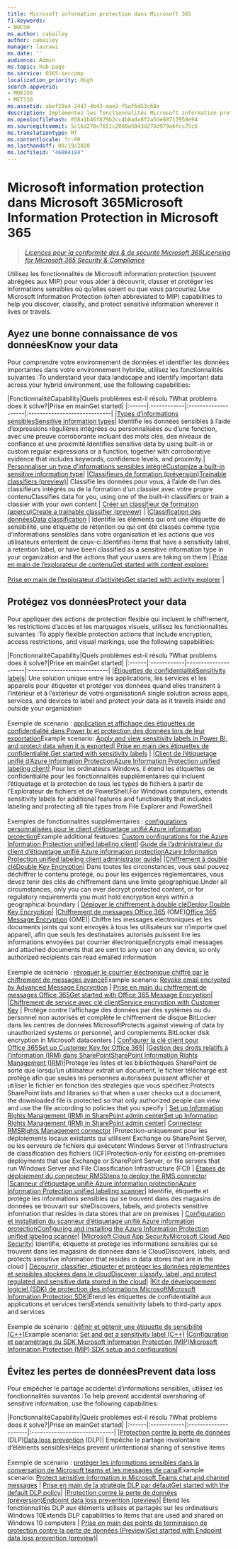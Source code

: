 ```yaml
---
title: Microsoft information protection dans Microsoft 365
f1.keywords:
- NOCSH
ms.author: cabailey
author: cabailey
manager: laurawi
ms.date: ''
audience: Admin
ms.topic: hub-page
ms.service: O365-seccomp
localization_priority: High
search.appverid:
- MOE150
- MET150
ms.assetid: a6ef28a4-2447-4b43-aae2-f5af6d53c68e
description: Implémentez les fonctionnalités Microsoft information protection (MIP) dans Microsoft 365 pour vous aider à découvrir, classer et protéger les informations sensibles où qu’elles soient ou que vous parcouriez.
ms.openlocfilehash: 058a1b46f879b2cc4b8ada8f2a5de88717958e94
ms.sourcegitcommit: 5c16d270c7651c2080a5043d273d979a6fcc75c6
ms.translationtype: MT
ms.contentlocale: fr-FR
ms.lasthandoff: 08/19/2020
ms.locfileid: "46804184"
---
```

# <a name="microsoft-information-protection-in-microsoft-365"></a><span data-ttu-id="87b40-103">Microsoft information protection dans Microsoft 365</span><span class="sxs-lookup"><span data-stu-id="87b40-103">Microsoft Information Protection in Microsoft 365</span></span>

><span data-ttu-id="87b40-104">*[Licences pour la conformité des & de sécurité Microsoft 365](https://docs.microsoft.com/office365/servicedescriptions/microsoft-365-service-descriptions/microsoft-365-tenantlevel-services-licensing-guidance/microsoft-365-security-compliance-licensing-guidance)*</span><span class="sxs-lookup"><span data-stu-id="87b40-104">*[Licensing for Microsoft 365 Security & Compliance](https://docs.microsoft.com/office365/servicedescriptions/microsoft-365-service-descriptions/microsoft-365-tenantlevel-services-licensing-guidance/microsoft-365-security-compliance-licensing-guidance)*</span></span>

<span data-ttu-id="87b40-105">Utilisez les fonctionnalités de Microsoft information protection (souvent abrégées aux MIP) pour vous aider à découvrir, classer et protéger les informations sensibles où qu’elles soient ou que vous parcouriez.</span><span class="sxs-lookup"><span data-stu-id="87b40-105">Use Microsoft Information Protection (often abbreviated to MIP) capabilities to help you discover, classify, and protect sensitive information wherever it lives or travels.</span></span>

## <a name="know-your-data"></a><span data-ttu-id="87b40-106">Ayez une bonne connaissance de vos données</span><span class="sxs-lookup"><span data-stu-id="87b40-106">Know your data</span></span>

<span data-ttu-id="87b40-107">Pour comprendre votre environnement de données et identifier les données importantes dans votre environnement hybride, utilisez les fonctionnalités suivantes :</span><span class="sxs-lookup"><span data-stu-id="87b40-107">To understand your data landscape and identify important data across your hybrid environment, use the following capabilities:</span></span>
 
|<span data-ttu-id="87b40-108">Fonctionnalité</span><span class="sxs-lookup"><span data-stu-id="87b40-108">Capability</span></span>|<span data-ttu-id="87b40-109">Quels problèmes est-il résolu ?</span><span class="sxs-lookup"><span data-stu-id="87b40-109">What problems does it solve?</span></span>|<span data-ttu-id="87b40-110">Prise en main</span><span class="sxs-lookup"><span data-stu-id="87b40-110">Get started</span></span>|
|:------|:------------|:--------------------|:-----------------------------|
|[<span data-ttu-id="87b40-111">Types d’informations sensibles</span><span class="sxs-lookup"><span data-stu-id="87b40-111">Sensitive information types</span></span>](sensitive-information-type-entity-definitions.md)| <span data-ttu-id="87b40-112">Identifie les données sensibles à l’aide d’expressions régulières intégrées ou personnalisées ou d’une fonction, avec une preuve corroborante incluant des mots clés, des niveaux de confiance et une proximité.</span><span class="sxs-lookup"><span data-stu-id="87b40-112">Identifies sensitive data by using built-in or custom regular expressions or a function, together with corroborative evidence that includes keywords, confidence levels, and proximity.</span></span>| [<span data-ttu-id="87b40-113">Personnaliser un type d’informations sensibles intégré</span><span class="sxs-lookup"><span data-stu-id="87b40-113">Customize a built-in sensitive information type</span></span>](customize-a-built-in-sensitive-information-type.md)|
|[<span data-ttu-id="87b40-114">Classifieurs de formation (préversion)</span><span class="sxs-lookup"><span data-stu-id="87b40-114">Trainable classifiers (preview)</span></span>](classifier-getting-started-with.md)| <span data-ttu-id="87b40-115">Classifie les données pour vous, à l’aide de l’un des classifieurs intégrés ou de la formation d’un classier avec votre propre contenu</span><span class="sxs-lookup"><span data-stu-id="87b40-115">Classifies data for you, using one of the built-in classifiers or train a classier with your own content</span></span> | [<span data-ttu-id="87b40-116">Créer un classifieur de formation (aperçu)</span><span class="sxs-lookup"><span data-stu-id="87b40-116">Create a trainable classifier (preview)</span></span>](classifier-creating-a-trainable-classifier.md) |
|[<span data-ttu-id="87b40-117">Classification des données</span><span class="sxs-lookup"><span data-stu-id="87b40-117">Data classification</span></span>](data-classification-overview.md) | <span data-ttu-id="87b40-118">Identifie les éléments qui ont une étiquette de sensibilité, une étiquette de rétention ou qui ont été classés comme type d’informations sensibles dans votre organisation et les actions que vos utilisateurs ententent de ceux-ci.</span><span class="sxs-lookup"><span data-stu-id="87b40-118">Identifies items that have a sensitivity label, a retention label, or have been classified as a sensitive information type in your organization and the actions that your users are taking on them</span></span>  | [<span data-ttu-id="87b40-119">Prise en main de l’explorateur de contenu</span><span class="sxs-lookup"><span data-stu-id="87b40-119">Get started with content explorer</span></span>](data-classification-content-explorer.md)<br /><br /> [<span data-ttu-id="87b40-120">Prise en main de l’explorateur d’activités</span><span class="sxs-lookup"><span data-stu-id="87b40-120">Get started with activity explorer</span></span>](data-classification-activity-explorer.md) |

## <a name="protect-your-data"></a><span data-ttu-id="87b40-121">Protégez vos données</span><span class="sxs-lookup"><span data-stu-id="87b40-121">Protect your data</span></span>

<span data-ttu-id="87b40-122">Pour appliquer des actions de protection flexible qui incluent le chiffrement, les restrictions d’accès et les marquages visuels, utilisez les fonctionnalités suivantes :</span><span class="sxs-lookup"><span data-stu-id="87b40-122">To apply flexible protection actions that include encryption, access restrictions, and visual markings, use the following capabilities:</span></span>

|<span data-ttu-id="87b40-123">Fonctionnalité</span><span class="sxs-lookup"><span data-stu-id="87b40-123">Capability</span></span>|<span data-ttu-id="87b40-124">Quels problèmes est-il résolu ?</span><span class="sxs-lookup"><span data-stu-id="87b40-124">What problems does it solve?</span></span>|<span data-ttu-id="87b40-125">Prise en main</span><span class="sxs-lookup"><span data-stu-id="87b40-125">Get started</span></span>|
|:------|:------------|---------------------|:----------------------------|
|[<span data-ttu-id="87b40-126">Étiquettes de confidentialité</span><span class="sxs-lookup"><span data-stu-id="87b40-126">Sensitivity labels</span></span>](sensitivity-labels.md)| <span data-ttu-id="87b40-127">Une solution unique entre les applications, les services et les appareils pour étiqueter et protéger vos données quand elles transitent à l’intérieur et à l’extérieur de votre organisation</span><span class="sxs-lookup"><span data-stu-id="87b40-127">A single solution across apps, services, and devices to label and protect your data as it travels inside and outside your organization</span></span> <br /><br /><span data-ttu-id="87b40-128">Exemple de scénario : [application et affichage des étiquettes de confidentialité dans Power bi et protection des données lors de leur exportation](https://docs.microsoft.com/power-bi/admin/service-security-data-protection-overview)</span><span class="sxs-lookup"><span data-stu-id="87b40-128">Example scenario: [Apply and view sensitivity labels in Power BI, and protect data when it is exported](https://docs.microsoft.com/power-bi/admin/service-security-data-protection-overview)</span></span>|[<span data-ttu-id="87b40-129"> Prise en main des étiquettes de confidentialité</span><span class="sxs-lookup"><span data-stu-id="87b40-129"> Get started with sensitivity labels</span></span>](get-started-with-sensitivity-labels.md) |
|[<span data-ttu-id="87b40-130">Client de l’étiquetage unifié d’Azure Information Protection</span><span class="sxs-lookup"><span data-stu-id="87b40-130">Azure Information Protection unified labeling client</span></span>](https://docs.microsoft.com/azure/information-protection/rms-client/aip-clientv2)| <span data-ttu-id="87b40-131">Pour les ordinateurs Windows, il étend les étiquettes de confidentialité pour les fonctionnalités supplémentaires qui incluent l’étiquetage et la protection de tous les types de fichiers à partir de l’Explorateur de fichiers et de PowerShell.</span><span class="sxs-lookup"><span data-stu-id="87b40-131">For Windows computers, extends sensitivity labels for additional features and functionality that includes labeling and protecting all file types from File Explorer and PowerShell</span></span><br /><br /> <span data-ttu-id="87b40-132">Exemples de fonctionnalités supplémentaires : [configurations personnalisées pour le client d’étiquetage unifié Azure information protection](https://docs.microsoft.com/azure/information-protection/rms-client/clientv2-admin-guide-customizations)</span><span class="sxs-lookup"><span data-stu-id="87b40-132">Example additional features: [Custom configurations for the Azure Information Protection unified labeling client](https://docs.microsoft.com/azure/information-protection/rms-client/clientv2-admin-guide-customizations)</span></span>| [<span data-ttu-id="87b40-133">Guide de l’administrateur du client d’étiquetage unifié Azure information protection</span><span class="sxs-lookup"><span data-stu-id="87b40-133">Azure Information Protection unified labeling client administrator guide</span></span>](https://docs.microsoft.com/azure/information-protection/rms-client/clientv2-admin-guide)|
|[<span data-ttu-id="87b40-134">Chiffrement à double clé</span><span class="sxs-lookup"><span data-stu-id="87b40-134">Double Key Encryption</span></span>](double-key-encryption.md)| <span data-ttu-id="87b40-135">Dans toutes les circonstances, vous seul pouvez déchiffrer le contenu protégé, ou pour les exigences réglementaires, vous devez tenir des clés de chiffrement dans une limite géographique.</span><span class="sxs-lookup"><span data-stu-id="87b40-135">Under all circumstances, only you can ever decrypt protected content, or for regulatory requirements you must hold encryption keys within a geographical boundary</span></span> | [<span data-ttu-id="87b40-136">Déployer le chiffrement à double clé</span><span class="sxs-lookup"><span data-stu-id="87b40-136">Deploy Double Key Encryption</span></span>](double-key-encryption.md#deploy-double-key-encryption)|
|<span data-ttu-id="87b40-137">[Chiffrement de messages Office 365](ome.md) (OME)</span><span class="sxs-lookup"><span data-stu-id="87b40-137">[Office 365 Message Encryption](ome.md) (OME)</span></span>| <span data-ttu-id="87b40-138">Chiffre les messages électroniques et les documents joints qui sont envoyés à tous les utilisateurs sur n’importe quel appareil, afin que seuls les destinataires autorisés puissent lire les informations envoyées par courrier électronique</span><span class="sxs-lookup"><span data-stu-id="87b40-138">Encrypts email messages and attached documents that are sent to any user on any device, so only authorized recipients can read emailed information</span></span>  <br /><br /><span data-ttu-id="87b40-139">Exemple de scénario : [révoquer le courrier électronique chiffré par le chiffrement de messages avancé](revoke-ome-encrypted-mail.md)</span><span class="sxs-lookup"><span data-stu-id="87b40-139">Example scenario: [Revoke email encrypted by Advanced Message Encryption](revoke-ome-encrypted-mail.md)</span></span> | [<span data-ttu-id="87b40-140">Prise en main du chiffrement de messages Office 365</span><span class="sxs-lookup"><span data-stu-id="87b40-140">Get started with Office 365 Message Encryption</span></span>](set-up-new-message-encryption-capabilities.md)|
|[<span data-ttu-id="87b40-141">Chiffrement de service avec clé client</span><span class="sxs-lookup"><span data-stu-id="87b40-141">Service encryption with Customer Key</span></span>](customer-key-overview.md) | <span data-ttu-id="87b40-142">Protège contre l’affichage des données par des systèmes ou du personnel non autorisés et complète le chiffrement de disque BitLocker dans les centres de données Microsoft</span><span class="sxs-lookup"><span data-stu-id="87b40-142">Protects against viewing of data by unauthorized systems or personnel, and complements BitLocker disk encryption in Microsoft datacenters</span></span> | [<span data-ttu-id="87b40-143">Configurer la clé client pour Office 365</span><span class="sxs-lookup"><span data-stu-id="87b40-143">Set up Customer Key for Office 365</span></span>](customer-key-set-up.md)|
|[<span data-ttu-id="87b40-144">Gestion des droits relatifs à l’information (IRM) dans SharePoint</span><span class="sxs-lookup"><span data-stu-id="87b40-144">SharePoint Information Rights Management (IRM)</span></span>](set-up-irm-in-sp-admin-center.md#irm-enable-sharepoint-document-libraries-and-lists)|<span data-ttu-id="87b40-145">Protège les listes et les bibliothèques SharePoint de sorte que lorsqu’un utilisateur extrait un document, le fichier téléchargé est protégé afin que seules les personnes autorisées puissent afficher et utiliser le fichier en fonction des stratégies que vous spécifiez.</span><span class="sxs-lookup"><span data-stu-id="87b40-145">Protects SharePoint lists and libraries so that when a user checks out a document, the downloaded file is protected so that only authorized people can view and use the file according to policies that you specify</span></span> | [<span data-ttu-id="87b40-146">Set up Information Rights Management (IRM) in SharePoint admin center</span><span class="sxs-lookup"><span data-stu-id="87b40-146">Set up Information Rights Management (IRM) in SharePoint admin center</span></span>](set-up-irm-in-sp-admin-center.md)|
[<span data-ttu-id="87b40-147">Connecteur RMS</span><span class="sxs-lookup"><span data-stu-id="87b40-147">Rights Management connector</span></span>](https://docs.microsoft.com/azure/information-protection/deploy-rms-connector) |<span data-ttu-id="87b40-148">Protection-uniquement pour les déploiements locaux existants qui utilisent Exchange ou SharePoint Server, ou les serveurs de fichiers qui exécutent Windows Server et l’infrastructure de classification des fichiers (ICF)</span><span class="sxs-lookup"><span data-stu-id="87b40-148">Protection-only for existing on-premises deployments that use Exchange or SharePoint Server, or file servers that run Windows Server and File Classification Infrastructure (FCI)</span></span> | [<span data-ttu-id="87b40-149">Étapes de déploiement du connecteur RMS</span><span class="sxs-lookup"><span data-stu-id="87b40-149">Steps to deploy the RMS connector</span></span>](https://docs.microsoft.com/azure/information-protection/deploy-rms-connector#steps-to-deploy-the-rms-connector)
|[<span data-ttu-id="87b40-150">Scanneur d’étiquetage unifié Azure information protection</span><span class="sxs-lookup"><span data-stu-id="87b40-150">Azure Information Protection unified labeling scanner</span></span>](https://docs.microsoft.com/azure/information-protection/deploy-aip-scanner)| <span data-ttu-id="87b40-151">Identifie, étiquette et protège les informations sensibles qui se trouvent dans des magasins de données se trouvant sur site</span><span class="sxs-lookup"><span data-stu-id="87b40-151">Discovers, labels, and protects sensitive information that resides in data stores that are on premises</span></span> | [<span data-ttu-id="87b40-152">Configuration et installation du scanneur d’étiquetage unifié Azure information protection</span><span class="sxs-lookup"><span data-stu-id="87b40-152">Configuring and installing the Azure Information Protection unified labeling scanner</span></span>](https://docs.microsoft.com/azure/information-protection/deploy-aip-scanner-configure-install)|
|[<span data-ttu-id="87b40-153">Microsoft Cloud App Security</span><span class="sxs-lookup"><span data-stu-id="87b40-153">Microsoft Cloud App Security</span></span>](https://docs.microsoft.com/cloud-app-security/what-is-cloud-app-security)| <span data-ttu-id="87b40-154">Identifie, étiquette et protège les informations sensibles qui se trouvent dans les magasins de données dans le Cloud</span><span class="sxs-lookup"><span data-stu-id="87b40-154">Discovers, labels, and protects sensitive information that resides in data stores that are in the cloud</span></span> | [<span data-ttu-id="87b40-155">Découvrir, classifier, étiqueter et protéger les données réglementées et sensibles stockées dans le cloud</span><span class="sxs-lookup"><span data-stu-id="87b40-155">Discover, classify, label, and protect regulated and sensitive data stored in the cloud</span></span>](https://docs.microsoft.com/cloud-app-security/best-practices#discover-classify-label-and-protect-regulated-and-sensitive-data-stored-in-the-cloud)|
|[<span data-ttu-id="87b40-156">Kit de développement logiciel (SDK) de protection des informations Microsoft</span><span class="sxs-lookup"><span data-stu-id="87b40-156">Microsoft Information Protection SDK</span></span>](https://docs.microsoft.com/information-protection/develop/overview#microsoft-information-protection-sdk)|<span data-ttu-id="87b40-157">Étend les étiquettes de confidentialité aux applications et services tiers</span><span class="sxs-lookup"><span data-stu-id="87b40-157">Extends sensitivity labels to third-party apps and services</span></span>  <br /><br /> <span data-ttu-id="87b40-158">Exemple de scénario : [définir et obtenir une étiquette de sensibilité (C++)](https://docs.microsoft.com/information-protection/develop/quick-file-set-get-label-cpp)</span><span class="sxs-lookup"><span data-stu-id="87b40-158">Example scenario: [Set and get a sensitivity label (C++)](https://docs.microsoft.com/information-protection/develop/quick-file-set-get-label-cpp)</span></span> |[<span data-ttu-id="87b40-159">Configuration et paramétrage du SDK Microsoft Information Protection (MIP)</span><span class="sxs-lookup"><span data-stu-id="87b40-159">Microsoft Information Protection (MIP) SDK setup and configuration</span></span>](https://docs.microsoft.com/information-protection/develop/setup-configure-mip)|

## <a name="prevent-data-loss"></a><span data-ttu-id="87b40-160">Évitez les pertes de données</span><span class="sxs-lookup"><span data-stu-id="87b40-160">Prevent data loss</span></span>

<span data-ttu-id="87b40-161">Pour empêcher le partage accidentel d’informations sensibles, utilisez les fonctionnalités suivantes :</span><span class="sxs-lookup"><span data-stu-id="87b40-161">To help prevent accidental oversharing of sensitive information, use the following capabilities:</span></span>


|<span data-ttu-id="87b40-162">Fonctionnalité</span><span class="sxs-lookup"><span data-stu-id="87b40-162">Capability</span></span>|<span data-ttu-id="87b40-163">Quels problèmes est-il résolu ?</span><span class="sxs-lookup"><span data-stu-id="87b40-163">What problems does it solve?</span></span>|<span data-ttu-id="87b40-164">Prise en main</span><span class="sxs-lookup"><span data-stu-id="87b40-164">Get started</span></span>|
|:------|:------------|:---------------------|:-----------------------------|
|<span data-ttu-id="87b40-165">[Protection contre la perte de données](data-loss-prevention-policies.md) (DLP)</span><span class="sxs-lookup"><span data-stu-id="87b40-165">[Data loss prevention](data-loss-prevention-policies.md) (DLP)</span></span>| <span data-ttu-id="87b40-166">Empêche le partage involontaire d’éléments sensibles</span><span class="sxs-lookup"><span data-stu-id="87b40-166">Helps prevent unintentional sharing of sensitive items</span></span> <br /><br /><span data-ttu-id="87b40-167">Exemple de scénario : [protéger les informations sensibles dans la conversation de Microsoft teams et les messages de canal](dlp-microsoft-teams.md)</span><span class="sxs-lookup"><span data-stu-id="87b40-167">Example scenario: [Protect sensitive information in Microsoft Teams chat and channel messages](dlp-microsoft-teams.md)</span></span> | [<span data-ttu-id="87b40-168">Prise en main de la stratégie DLP par défaut</span><span class="sxs-lookup"><span data-stu-id="87b40-168">Get started with the default DLP policy</span></span>](get-started-with-the-default-dlp-policy.md)|
|[<span data-ttu-id="87b40-169">Protection contre la perte de données (préversion)</span><span class="sxs-lookup"><span data-stu-id="87b40-169">Endpoint data loss prevention (preview)</span></span>](endpoint-dlp-learn-about.md)| <span data-ttu-id="87b40-170">Étend les fonctionnalités DLP aux éléments utilisés et partagés sur les ordinateurs Windows 10</span><span class="sxs-lookup"><span data-stu-id="87b40-170">Extends DLP capabilities to items that are used and shared on Windows 10 computers</span></span> | [<span data-ttu-id="87b40-171">Prise en main des points de terminaison de protection contre la perte de données (Preview)</span><span class="sxs-lookup"><span data-stu-id="87b40-171">Get started with Endpoint data loss prevention (preview)</span></span>](endpoint-dlp-getting-started.md)|
